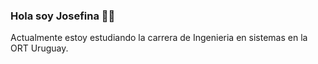 ### Hola soy Josefina 👋🏽

Actualmente estoy estudiando la carrera de Ingenieria en sistemas en la ORT Uruguay.
